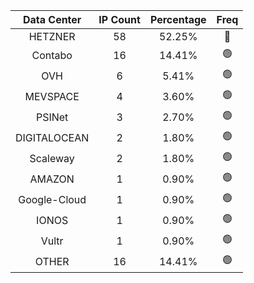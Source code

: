 | Data Center | IP Count | Percentage | Freq |
|:------------:|:--------:|:-----------:|:-----:|
| HETZNER | 58 | 52.25% | 🔴 |
| Contabo | 16 | 14.41% | 🟢 |
| OVH | 6 | 5.41% | 🟢 |
| MEVSPACE | 4 | 3.60% | 🟢 |
| PSINet | 3 | 2.70% | 🟢 |
| DIGITALOCEAN | 2 | 1.80% | 🟢 |
| Scaleway | 2 | 1.80% | 🟢 |
| AMAZON | 1 | 0.90% | 🟢 |
| Google-Cloud | 1 | 0.90% | 🟢 |
| IONOS | 1 | 0.90% | 🟢 |
| Vultr | 1 | 0.90% | 🟢 |
| OTHER | 16 | 14.41% | 🟢 |
